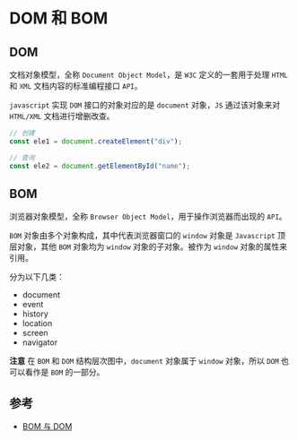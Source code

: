 # DOM 和 BOM

## DOM

文档对象模型，全称 `Document Object Model`，是 `W3C` 定义的一套用于处理 `HTML` 和 `XML` 文档内容的标准编程接口 `API`。

`javascript` 实现 `DOM` 接口的对象对应的是 `document` 对象，`JS` 通过该对象来对 `HTML/XML` 文档进行增删改查。

```js
// 创建
const ele1 = document.createElement("div");

// 查询
const ele2 = document.getElementById("name");
```

## BOM

浏览器对象模型，全称 `Browser Object Model`，用于操作浏览器而出现的 `API`。

`BOM` 对象由多个对象构成，其中代表浏览器窗口的 `window` 对象是 `Javascript` 顶层对象，其他 `BOM` 对象均为 `window` 对象的子对象。被作为 `window` 对象的属性来引用。

分为以下几类：

- document
- event
- history
- location
- screen
- navigator

**注意** 在 `BOM` 和 `DOM` 结构层次图中，`document` 对象属于 `window` 对象，所以 `DOM` 也可以看作是 `BOM` 的一部分。

## 参考

- [BOM 与 DOM](https://blog.csdn.net/weixin_47432345/article/details/126211808)
